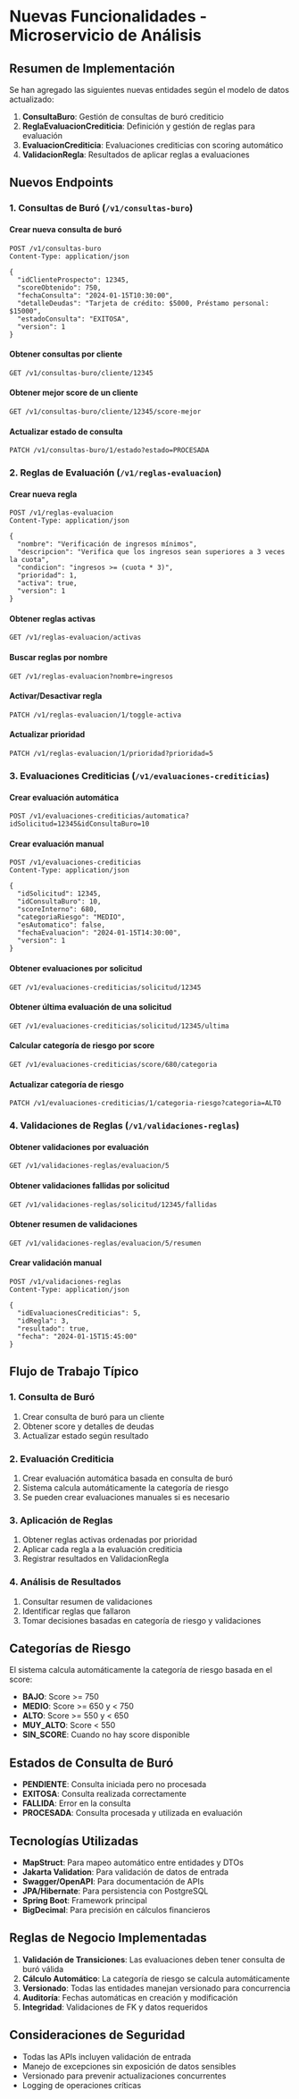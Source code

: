 # Nuevas Funcionalidades - Microservicio de Análisis

## Resumen de Implementación

Se han agregado las siguientes nuevas entidades según el modelo de datos actualizado:

1. **ConsultaBuro**: Gestión de consultas de buró crediticio
2. **ReglaEvaluacionCrediticia**: Definición y gestión de reglas para evaluación
3. **EvaluacionCrediticia**: Evaluaciones crediticias con scoring automático
4. **ValidacionRegla**: Resultados de aplicar reglas a evaluaciones

## Nuevos Endpoints

### 1. Consultas de Buró (`/v1/consultas-buro`)

#### Crear nueva consulta de buró
```http
POST /v1/consultas-buro
Content-Type: application/json

{
  "idClienteProspecto": 12345,
  "scoreObtenido": 750,
  "fechaConsulta": "2024-01-15T10:30:00",
  "detalleDeudas": "Tarjeta de crédito: $5000, Préstamo personal: $15000",
  "estadoConsulta": "EXITOSA",
  "version": 1
}
```

#### Obtener consultas por cliente
```http
GET /v1/consultas-buro/cliente/12345
```

#### Obtener mejor score de un cliente
```http
GET /v1/consultas-buro/cliente/12345/score-mejor
```

#### Actualizar estado de consulta
```http
PATCH /v1/consultas-buro/1/estado?estado=PROCESADA
```

### 2. Reglas de Evaluación (`/v1/reglas-evaluacion`)

#### Crear nueva regla
```http
POST /v1/reglas-evaluacion
Content-Type: application/json

{
  "nombre": "Verificación de ingresos mínimos",
  "descripcion": "Verifica que los ingresos sean superiores a 3 veces la cuota",
  "condicion": "ingresos >= (cuota * 3)",
  "prioridad": 1,
  "activa": true,
  "version": 1
}
```

#### Obtener reglas activas
```http
GET /v1/reglas-evaluacion/activas
```

#### Buscar reglas por nombre
```http
GET /v1/reglas-evaluacion?nombre=ingresos
```

#### Activar/Desactivar regla
```http
PATCH /v1/reglas-evaluacion/1/toggle-activa
```

#### Actualizar prioridad
```http
PATCH /v1/reglas-evaluacion/1/prioridad?prioridad=5
```

### 3. Evaluaciones Crediticias (`/v1/evaluaciones-crediticias`)

#### Crear evaluación automática
```http
POST /v1/evaluaciones-crediticias/automatica?idSolicitud=12345&idConsultaBuro=10
```

#### Crear evaluación manual
```http
POST /v1/evaluaciones-crediticias
Content-Type: application/json

{
  "idSolicitud": 12345,
  "idConsultaBuro": 10,
  "scoreInterno": 680,
  "categoriaRiesgo": "MEDIO",
  "esAutomatico": false,
  "fechaEvaluacion": "2024-01-15T14:30:00",
  "version": 1
}
```

#### Obtener evaluaciones por solicitud
```http
GET /v1/evaluaciones-crediticias/solicitud/12345
```

#### Obtener última evaluación de una solicitud
```http
GET /v1/evaluaciones-crediticias/solicitud/12345/ultima
```

#### Calcular categoría de riesgo por score
```http
GET /v1/evaluaciones-crediticias/score/680/categoria
```

#### Actualizar categoría de riesgo
```http
PATCH /v1/evaluaciones-crediticias/1/categoria-riesgo?categoria=ALTO
```

### 4. Validaciones de Reglas (`/v1/validaciones-reglas`)

#### Obtener validaciones por evaluación
```http
GET /v1/validaciones-reglas/evaluacion/5
```

#### Obtener validaciones fallidas por solicitud
```http
GET /v1/validaciones-reglas/solicitud/12345/fallidas
```

#### Obtener resumen de validaciones
```http
GET /v1/validaciones-reglas/evaluacion/5/resumen
```

#### Crear validación manual
```http
POST /v1/validaciones-reglas
Content-Type: application/json

{
  "idEvaluacionesCrediticias": 5,
  "idRegla": 3,
  "resultado": true,
  "fecha": "2024-01-15T15:45:00"
}
```

## Flujo de Trabajo Típico

### 1. Consulta de Buró
1. Crear consulta de buró para un cliente
2. Obtener score y detalles de deudas
3. Actualizar estado según resultado

### 2. Evaluación Crediticia
1. Crear evaluación automática basada en consulta de buró
2. Sistema calcula automáticamente la categoría de riesgo
3. Se pueden crear evaluaciones manuales si es necesario

### 3. Aplicación de Reglas
1. Obtener reglas activas ordenadas por prioridad
2. Aplicar cada regla a la evaluación crediticia
3. Registrar resultados en ValidacionRegla

### 4. Análisis de Resultados
1. Consultar resumen de validaciones
2. Identificar reglas que fallaron
3. Tomar decisiones basadas en categoría de riesgo y validaciones

## Categorías de Riesgo

El sistema calcula automáticamente la categoría de riesgo basada en el score:

- **BAJO**: Score >= 750
- **MEDIO**: Score >= 650 y < 750  
- **ALTO**: Score >= 550 y < 650
- **MUY_ALTO**: Score < 550
- **SIN_SCORE**: Cuando no hay score disponible

## Estados de Consulta de Buró

- **PENDIENTE**: Consulta iniciada pero no procesada
- **EXITOSA**: Consulta realizada correctamente
- **FALLIDA**: Error en la consulta
- **PROCESADA**: Consulta procesada y utilizada en evaluación

## Tecnologías Utilizadas

- **MapStruct**: Para mapeo automático entre entidades y DTOs
- **Jakarta Validation**: Para validación de datos de entrada
- **Swagger/OpenAPI**: Para documentación de APIs
- **JPA/Hibernate**: Para persistencia con PostgreSQL
- **Spring Boot**: Framework principal
- **BigDecimal**: Para precisión en cálculos financieros

## Reglas de Negocio Implementadas

1. **Validación de Transiciones**: Las evaluaciones deben tener consulta de buró válida
2. **Cálculo Automático**: La categoría de riesgo se calcula automáticamente
3. **Versionado**: Todas las entidades manejan versionado para concurrencia
4. **Auditoría**: Fechas automáticas en creación y modificación
5. **Integridad**: Validaciones de FK y datos requeridos

## Consideraciones de Seguridad

- Todas las APIs incluyen validación de entrada
- Manejo de excepciones sin exposición de datos sensibles
- Versionado para prevenir actualizaciones concurrentes
- Logging de operaciones críticas 